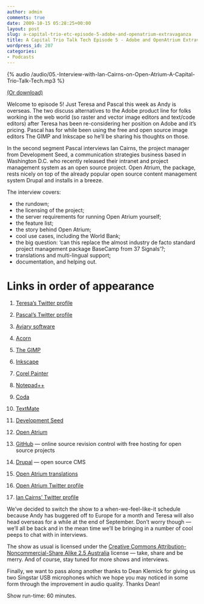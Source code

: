 ```yaml
---
author: admin
comments: true
date: 2009-10-15 05:28:25+00:00
layout: post
slug: a-capital-trio-etc-episode-5-adobe-and-openatrium-extravaganza
title: A Capital Trio Talk Tech Episode 5 - Adobe and OpenAtrium Extravaganza
wordpress_id: 207
categories:
- Podcasts
---
```


{% audio /audio/05.-Interview-with-Ian-Cairns-on-Open-Atrium-A-Capital-Trio-Talk-Tech.mp3 %}

[(Or download)](/audio/05.-Interview-with-Ian-Cairns-on-Open-Atrium-A-Capital-Trio-Talk-Tech.mp3)

Welcome to episode 5! Just Teresa and Pascal this week as Andy is overseas. The two discuss alternatives to the Adobe product line for folks working in the web world (so raster and vector image editors and text/code editors) after Teresa has been re-considering her position on Adobe and it’s pricing. Pascal has for while been using the free and open source image editors The GIMP and Inkscape so he’ll be sharing his thoughts on those.

In the second segment Pascal interviews Ian Cairns, the project manager from Development Seed, a communication strategies business based in Washington D.C. who recently released their intranet and project management system as an open source project. Open Atrium, the package, rests nicely on top of the already popular open source content management system Drupal and installs in a breeze.

The interview covers:

* the rundown;
* the licensing of the project;
* the server requirements for running Open Atrium yourself;
* the feature list;
* the story behind Open Atrium;
* cool use cases, including the World Bank;
* the big question: ‘can this replace the almost industry de facto standard project management package BaseCamp from 37 Signals’?;
* translations and multi-lingual support;
* documentation, and helping out.

# Links in order of appearance



	
  1. [Teresa’s Twitter profile](http://twitter.com/chisa)

	
  2. [Pascal’s Twitter profile](http://twitter.com/klepas)

	
  3. [Aviary software](http://aviary.com/)

	
  4. [Acorn](http://flyingmeat.com/acorn/)

	
  5. [The GIMP](http://gimp.org/)

	
  6. [Inkscape](http://inkscape.org/)

	
  7. [Corel Painter](http://www.corel.com/servlet/Satellite/us/en/Product/1166553885783)

	
  8. [Notepad++](http://notepad-plus.sourceforge.net/)

	
  9. [Coda](http://www.panic.com/coda/)

	
  10. [TextMate](http://macromates.com/)

	
  11. [Development Seed](http://developmentseed.com/)

	
  12. [Open Atrium](http://openatrium.com/)

	
  13. [GitHub](http://github.com/) — online source revision control with free hosting for open source projects

	
  14. [Drupal](http://drupal.org/) — open source CMS

	
  15. [Open Atrium translations](http://translate.openatrium.com/)

	
  16. [Open Atrium Twitter profile](http://twitter.com/open_atrium)

	
  17. [Ian Cairns’ Twitter profile](http://twitter.com/cairnsim)


We’ve decided to switch the show to a when-we-feel-like-it schedule because Andy has buggered off to Europe for a month and Teresa will also head overseas for a while at the end of September. Don’t worry though — we’ll all be back and in the mean time we’ll be bringing in a number of cool peeps to chat with in interviews.

The show as usual is licensed under the [Creative Commons Attribution-Noncommercial-Share Alike 2.5 Australia](http://creativecommons.org/licenses/by-nc-sa/2.5/au/) license — take, share and be merry. And of course, stay tuned for more shows and interviews.

Finally, we want to pass along another thanks to Dean Klemick for giving us two Singstar USB microphones which we hope you may noticed in some form through the improvement in audio quality. Thanks Dean!

Show run-time: 60 minutes.
